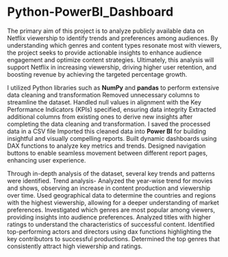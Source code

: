 # Python-PowerBI_Dashboard
The primary aim of this project is to analyze publicly available data on Netflix viewership to identify trends and preferences among audiences. By understanding which genres and content types resonate most with viewers, the project seeks to provide actionable insights to enhance audience engagement and optimize content strategies. Ultimately, this analysis will support Netflix in increasing viewership, driving higher user retention, and boosting revenue by achieving the targeted percentage growth.

I utilized Python libraries such as **NumPy** and **pandas** to perform extensive data cleaning and transformation Removed unnecessary columns to streamline the dataset. Handled null values in alignment with the Key Performance Indicators (KPIs) specified, ensuring data integrity Extracted additional columns from existing ones to derive new insights after completing the data cleaning and transformation. I saved the processed data in a CSV file Imported this cleaned data into **Power BI** for building insightful and visually compelling reports. Built dynamic dashboards using DAX functions to analyze key metrics and trends. Designed navigation buttons to enable seamless movement between different report pages, enhancing user experience.

Through in-depth analysis of the dataset, several key trends and patterns were identified. Trend analysis- Analyzed the year-wise trend for movies and shows, observing an increase in content production and viewership over time. Used geographical data to determine the countries and regions with the highest viewership, allowing for a deeper understanding of market preferences. Investigated which genres are most popular among viewers, providing insights into audience preferences. Analyzed titles with higher ratings to understand the characteristics of successful content. Identified top-performing actors and directors using dax functions highlighting the key contributors to successful productions. Determined the top genres that consistently attract high viewership and ratings. 


